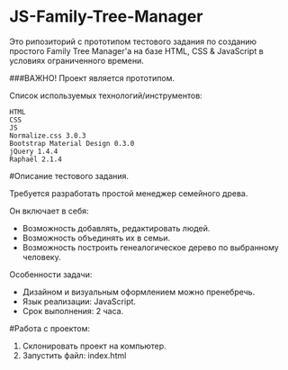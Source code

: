 # JS-Family-Tree-Manager
Это рипозиторий с прототипом тестового задания по созданию простого Family Tree Manager'а на базе HTML, CSS & JavaScript в условиях ограниченного времени.

###ВАЖНО! Проект является прототипом.

Список используемых технологий/инструментов:

    HTML
    CSS
    JS
    Normalize.css 3.0.3
    Bootstrap Material Design 0.3.0
    jQuery 1.4.4
    Raphaël 2.1.4

#Описание тестового задания.

Требуется разработать простой менеджер семейного древа.

Он включает в себя:

* Возможность добавлять, редактировать людей.
* Возможность объединять их в семьи.
* Возможность построить генеалогическое дерево по выбранному человеку.

Особенности задачи:

* Дизайном и визуальным оформлением можно пренебречь.
* Язык реализации: JavaScript.
* Срок выполнения: 2 часа.

#Работа с проектом:

1. Склонировать проект на компьютер.
2. Запустить файл: index.html
